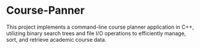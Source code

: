 # Course-Panner
This project implements a command-line course planner application in C++, utilizing binary search trees and file I/O operations to efficiently manage, sort, and retrieve academic course data.
